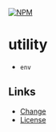 [![NPM](https://nodei.co/npm/@jlongyam/utility.svg?style=flat-square&data=n&color=orange)](https://www.npmjs.com/package/@jlongyam/utility)

# utility

- `env`

## Links

- [Change](CHANGELOG.md)
- [License](LICENSE)
